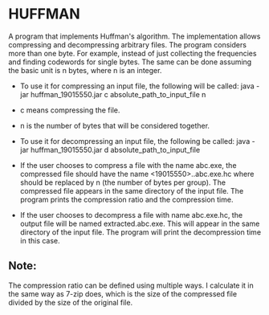 # HUFFMAN
A program that implements Huffman's algorithm. The implementation allows compressing and decompressing arbitrary files. The program considers more than one byte. For example, instead of just collecting the frequencies and finding codewords for single bytes. The same can be done assuming the basic unit is n bytes, where n is an integer.
-	To use it for compressing an input file, the following will be called:
java -jar huffman_19015550.jar c absolute_path_to_input_file n  
-	c means compressing the file.
-	n is the number of bytes that will be considered together.
-	To use it for decompressing an input file, the following be called:
java -jar huffman_19015550.jar d absolute_path_to_input_file

-	If the user chooses to compress a file with the name abc.exe, the compressed file should have the name <19015550>.<n>.abc.exe.hc where <n> should be replaced by n (the number of bytes per group). The compressed file appears in the same directory of the input file. The program prints the compression ratio and the compression time.
-	If the user chooses to decompress a file with name abc.exe.hc, the output file will be named extracted.abc.exe. This will appear in the same directory of the input file. The program will print the decompression time in this case.

## Note:
The compression ratio can be defined using multiple ways. I calculate it in the same way as 7-zip does, which is the size of the compressed file divided by the size of the original file. 
